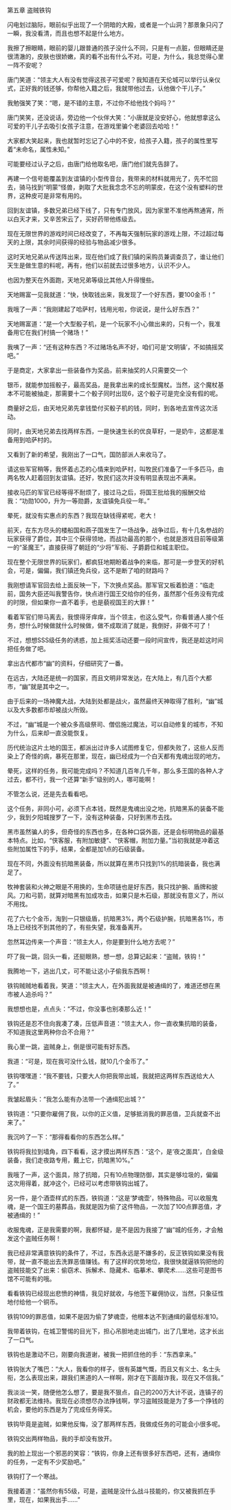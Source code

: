 第五章 盗贼铁钩


闪电划过脑际，眼前似乎出现了一个阴暗的大殿，或者是一个山洞？那景象只闪了一瞬，我没看清，而且也想不起是什么地方。

我擦了擦眼睛，眼前的婴儿跟普通的孩子没什么不同，只是有一点脏，但眼睛还是很清澈的，皮肤也很娇嫩，真的看不出有什么不对。可是，为什么，我总觉得心里一阵不安呢？

唐门笑道：“领主大人有没有觉得这孩子可爱呢？我知道在天伦城可以举行认亲仪式，正好我的钱还够，你帮他入籍之后，我就带他过去，认他做个干儿子。”

我勉强笑了笑：“嗯，是不错的主意，不过你不给他找个妈吗？”

唐门笑笑，还没说话，旁边他一个伙伴大笑：“小唐就是没安好心，他就想拿这么可爱的干儿子去吸引女孩子注意，在游戏里骗个老婆回去哈哈！”

大家都大笑起来，我也就暂时忘记了心中的不安，给孩子入籍，孩子的属性里写着“未命名，属性未知。”

可能要经过认子之后，由唐门给他取名吧，唐门他们就先告辞了。

再建一个信号能覆盖到友谊镇的小型传音台，我带来的材料就用光了，先不忙回去，骑马找到“明蒙”怪兽，剥取了大批我念念不忘的明蒙皮，在这个没有塑料的世界，这种皮可是非常有用的。

回到友谊镇，多数兄弟已经下线了，只有专门放风，因为家里不准他再熬通宵，所以白天才来，又辛苦宋云了，买好药带他练级去。

现在无限世界的游戏时间已经改变了，不再每天强制玩家的游戏上限，不过超过每天的上限，其余时间获得的经验与物品减少很多。

这时天地兄弟从传送阵出来，现在他们成了我们镇的采购员兼调查员了，谁让他们天生是做生意的料呢，再有，他们以前就去过很多地方，认识不少人。

也因为整天在外面跑，天地兄弟等级比其他人升得慢些。

天地赐富一见我就道：“快，快取钱出来，我发现了一个好东西，要100金币！”

我哦了一声：“我刚建起了哈萨村，钱用光啦，你说说，是什么好东西？”

天地赐富道：“是一个大型骰子机，是一个玩家不小心做出来的，只有一个，我准备用它在我们村搞一个赌场！”

我咦了一声：“还有这种东西？不过赌场名声不好，咱们可是‘文明镇’，不如搞摇奖吧。”

于是商定，大家拿出一些装备作为奖品，前来抽奖的人只需要交一个

银币，就能参加摇骰子，最高奖品，是我拿出来的成长型魔杖。当然，这个魔杖基本不可能被抽走，那需要十二个骰子同时出现6，这个骰子可是完全没有假的呢。

商量好之后，由天地兄弟先拿钱垫付买骰子机的钱，同时，到各地去宣传这次活动。

同时，由天地兄弟去找两样东西，一是快速生长的优良草籽，一是奶牛，这都是准备用到哈萨村的。

又看到了新的希望，我刚出了一口气，国防部派人来收马了。

请这些军官稍等，我怀着忐忑的心情来到哈萨村，叫牧民们准备了一千多匹马，由两名牧人赶着回到友谊镇。还好，牧民们这次并没有明显表现出不满来。

接收马匹的军官已经等得不耐烦了，接过马之后，将国王批给我的报酬交给我：“功勋1000，升为一等勋爵，友谊镇免兵役一年。”

晕死，就没有实惠点的东西？我现在缺钱得紧呢，老大！

前天，在东方尽头的楼船国和燕子国发生了一场战争，战争过后，有十几名参战的玩家获得了爵位，其中三个获得领地，而战功最高的那个，也就是游戏目前等级第一的“圣魔王”，直接获得了朝廷的“少将”军衔、子爵爵位和城主职位。

现在整个无限世界的玩家们，都疯狂地期盼着战争的来临，那可是一步登天的好机会，可是，偏偏，我们镇还免兵役，这不是断了咱的财路吗？

我刚想请军官回去给上面反映一下，下次换点奖品。那军官又板着脸道：“临走前，国务大臣还叫我警告你，快点进行国王交给你的任务，虽然那个任务没有完成的时限，但如果你一直不着手，也是藐视国王的大罪！”

看着军官们带马离去，我恨得牙痒痒，当个领主，也这么受气，你看普通人接个任务，想什么时候做就什么时候做，做不成取消了就是，我倒好，非做不可了！

不过，想想SSS级任务的诱惑，加上摇奖活动还要一段时间宣传，我还是趁这时间把任务做了吧。

拿出古代都市“幽”的资料，仔细研究了一番。

在远古，大陆还是统一的国家，而且文明非常发达，在大陆上，有几百个大都市，“幽”就是其中之一。

由于后来的一场神魔大战，大陆到处都是战火，虽然最终天神取得了胜利，“幽”城以及大多数都市却被战火所毁。

不过，“幽”城是一个被众多高级祭司、僧侣施过魔法，可以自动修复的城市，不知为什么，后来却一直没能恢复。

历代统治这片土地的国王，都派出过许多人试图修复它，但都失败了，这些人反而染上了奇怪的病，暴死在那里，现在，幽已经成为一个白天都有鬼魂出现的地方。

晕死，这样的任务，我可能完成吗？不知道几百年几千年，那么多王国的各种人才过去，都不行，我一个还算“新手”级别的人，哪可能啊！

不管怎么说，还是先去看看吧。

这个任务，非同小可，必须下点本钱，既然是鬼魂出没之地，抗暗黑系的装备不能少，我到夕阳城搜罗了一下，没有这种装备，只好到黑市去找。

黑市虽然骗人的多，但奇怪的东西也多，在各种口袋外面，还是会标明物品的最基本特点。比如，“侠客服，有附加敏捷”、“侠客帽，附加力量。”当初我就是冲着这些附加属性下的手，结果，全都是加1点的石级装备。

现在不同，外面没有抗暗黑装备，所以就算在黑市只找到1%的抗暗装备，我也满足了。

牧神套装和火神之眼是不用换的，生命项链也是好东西，我只找护腕、盾牌和披风。刀和弓箭，就算对暗黑有加成攻击，如果只是木石级，那就没有意义了，所以不用找。

花了六七个金币，淘到一只银级盾，抗暗黑3%，两个石级护腕，抗暗黑各1%，市场上已经找不到其他的了，有些失望，我准备离开。

忽然耳边传来一个声音：“领主大人，你是要到什么地方去呢？”

吓了我一跳，回头一看，还挺眼熟，想一想，总算记起来：“盗贼，铁钩！”

我腾地一下，逃出几丈，可不能让这小子偷我东西啊！

铁钩贼贼地看着我，笑道：“领主大人，在外面我就是被通缉的了，难道还想在黑市被人追杀吗？”

我想想也是，点点头：“不过，你没事也别凑那么近！”

铁钩还是忍不住向我凑了凑，压低声音道：“领主大人，你一直收集抗暗的装备，不知道我这里两种你合不合用？”

我心里一跳，盗贼身上，倒是很可能有好东西。

我道：“可是，现在我可没什么钱，就10几个金币了。”

铁钩嘿嘿道：“我不要钱，只要大人你把我带出城，我就把这两样东西送给大人了。”

我皱起眉头：“我怎么能有办法带一个通缉犯出城？”

铁钩道：“只要你雇佣了我，以你的正义值，足够抵消我的罪恶值，卫兵就查不出来了。”

我沉吟了一下：“那得看看你的东西怎么样。”

铁钩将我拉到墙角，四下看看，这才摸出两样东西：“这个，是‘夜之面具’，白金级装备，我们走夜路专用，戴上它，抗暗黑10%。”

我哦了一声，这个面具，除了抗暗，只有10点物理防御，其实是够垃圾的，偏偏这次用得着，就冲这个，已经可以考虑带铁钩出城了。

另一件，是个酒壶样式的东西，铁钩道：“这是‘梦魂壶’，特殊物品，可以收服鬼魂，是一个国王的墓葬品，我就是因为偷了这件物品，一次加了100点罪恶值，才被通缉的！”

收服鬼魂，正是我需要的啊，我都怀疑，是不是因为我接了“幽”城的任务，才会触发这个盗贼任务啊！

我已经非常满意铁钩的条件了，不过，东西永远是不嫌多的，反正铁钩如果没有我带，就一直不能出去洗罪恶值赚钱。有了这样的优势地位，我很快就逼铁钩把他的盗贼技能交了出来：偷窃术、拆解术、隐藏术、临摹术、攀爬术……这些可是图书馆不可能有的哦。

看看铁钩已经现出悲愤的神情，我见好就收，与他签下雇佣协议，当然，只象征性地付给他一个铜币。

铁钩109的罪恶值，如果不是因为偷了梦魂壶，他根本达不到通缉的最低标准10。

我带着铁钩，在城卫警惕的目光下，担心吊胆地走出城门，出了几里地，这才长出了一口气。

铁钩也是激动不已，刚要向我道谢，被我一把抓住他的手：“东西拿来。”

铁钩张大了嘴巴：“大人，我看你的样子，很有英雄气慨，而且又有义士、名士头衔，怎么表现出来，跟我们黑道的人一样啊，刚才在下面敲诈我，现在又不信我。”

我淡淡一笑，随便他怎么想了，要是我不狠点，自己的200万大计不说，连镇子的财政都无法维持。我现在必须想尽办法挣钱啊，学习盗贼技能是为了多一个挣钱的机会，要他的东西是为了完成任务得奖。

铁钩毕竟是盗贼，如果他反悔，没了那两样东西，我做成任务的可能会小很多呢。

铁钩交出两样物品，我的手却没有放开。

我的脸上现出一个邪恶的笑容：“铁钩，你身上还有很多好东西吧，还有，通缉你的任务，一定有不少奖励吧。”

铁钩打了一个寒战。

我接着道：“虽然你有55级，可是，盗贼是没什么战斗技能的，你又被我抓在手里，现在，如果我出手……”






